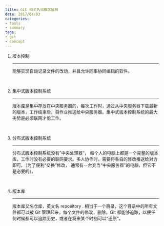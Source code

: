 ```yaml
---
title: Git 相关名词概念解释
date: 2017/04/03
categories:
- tools
- summary
tags:
- git
- concept
---
```


1. 版本控制

   ---

   能够实现自动记录文件的改动，并且允许同事协同编辑的软件。

   ​

2. 集中式版本控制系统

   ---

   版本库是集中存放在中央服务器的，每次工作时，通过从中央服务器下载最新的版本，工作结束后，将作业推送给中央服务器。集中式版本控制系统的最大劣势是必须联网才能工作。

   ​

3. 分布式版本控制系统

   ---

   分布式版本控制系统没有”中央处理器”， 每个人的电脑上都是一个完整的版本库，工作时没有必要的联网要求。多人协作时，需要将各自的修改推送给对方即可。（为了便利“交换”修改， 通常有一台充当“中央服务器”的电脑，但它不是必要的）。

   ​

4. 版本库

   ---

   版本库又名仓库，英文名 repository . 相当于一个目录，这个目录中的所有文件都可以被 Git 管理起来，每个文件的修改，删除，Git 都能够追踪，以便任何时候都可以追踪历史，或者在将来某个时刻可以”还原“。